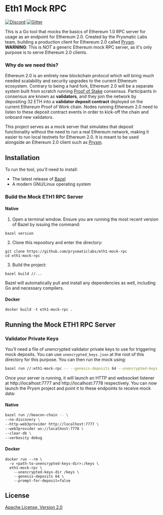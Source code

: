 # Eth1 Mock RPC

[![Discord](https://user-images.githubusercontent.com/7288322/34471967-1df7808a-efbb-11e7-9088-ed0b04151291.png)](https://discord.gg/KSA7rPr)
[![Gitter](https://badges.gitter.im/Join%20Chat.svg)](https://gitter.im/prysmaticlabs/geth-sharding?utm_source=badge&utm_medium=badge&utm_campaign=pr-badge)

This is a Go tool that mocks the basics of Ethereum 1.0 RPC server for usage as an endpoint for Ethereum 2.0. Created by the Prysmatic Labs team, building a production client for Ethereum 2.0 called [Prysm](https://github.com/prysmaticlabs/prysm). **WARNING**: This is _NOT_ a generic Ethereum mock RPC server, as it's only purpose is to serve Ethereum 2.0 clients.

### Why do we need this?

Ethereum 2.0 is an entirely new blockchain protocol which will bring much needed scalability and security upgrades to the current Ethereum ecosystem. Contrary to being a hard fork, Ethereum 2.0 will be a separate system built from scratch running [Proof of Stake](https://github.com/ethereum/wiki/wiki/Proof-of-Stake-FAQ) consensus. Participants in consensus are known as **validators**, and they join the network by depositing 32 ETH into a **validator deposit contract** deployed on the current Ethereum Proof of Work chain. Nodes running Ethereum 2.0 need to listen to these deposit contract events in order to kick-off the chain and onboard new validators.

This project serves as a mock server that simulates that deposit functionality without the need to run a real Ethereum network, making it easier to run local testnets for Ethereum 2.0. It is meant to be used alongside an Ethereum 2.0 client such as [Prysm](https://github.com/prysmaticlabs/prysm).

## Installation

To run the tool, you'll need to install:

  - The latest release of [Bazel](https://docs.bazel.build/versions/master/install.html)
  - A modern GNU/Linux operating system

### Build the Mock ETH1 RPC Server
#### Native
1. Open a terminal window. Ensure you are running the most recent version of Bazel by issuing the command:
```
bazel version
```
2. Clone this repository and enter the directory:
```
git clone https://github.com/prysmaticlabs/eth1-mock-rpc
cd eth1-mock-rpc
```
3. Build the project:
```
bazel build //...
```
Bazel will automatically pull and install any dependencies as well, including Go and necessary compilers.

#### Docker
```
docker build -t eth1-mock-rpc .
```

## Running the Mock ETH1 RPC Server

### Validator Private Keys

You'll need a file of unencrypted validator private keys to use for triggering mock deposits. You can use `unencrypted_keys.json` at the root of this directory for this purpose. You can then run the mock using:

```sh
bazel run //:eth1-mock-rpc -- --genesis-deposits 64 --unencrypted-keys /path/to/unencrypted_keys.json
```

Once your server is running, it will launch an HTTP and websocket listener at http://localhost:7777 and http://localhost:7778 respectively. You can now launch the Prysm project and point it to these endpoints to receive mock data:

#### Native
```sh
bazel run //beacon-chain -- \
--no-discovery \
--http-web3provider http://localhost:7777 \
--web3provider ws://localhost:7778 \
--clear-db \
--verbosity debug
```

#### Docker
```
docker run --rm \
  -v <path-to-unencrypted-keys-dir>:/keys \
  eth1-mock-rpc \
    --unencrypted-keys-dir /keys \
    --genesis-deposits 64 \
    --prompt-for-deposit=false
```

## License

[Apache License, Version 2.0](https://www.apache.org/licenses/LICENSE-2.0.html)
